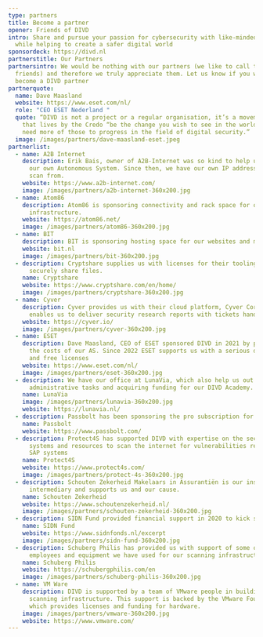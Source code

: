 ```yaml
---
type: partners
title: Become a partner
opener: Friends of DIVD
intro: Share and pursue your passion for cybersecurity with like-minded people
  while helping to create a safer digital world
sponsordeck: https://divd.nl
partnerstitle: Our Partners
partnersintro: We would be nothing with our partners (we like to call them
  friends) and therefore we truly appreciate them. Let us know if you want to
  become a DIVD partner
partnerquote:
  name: Dave Maasland
  website: https://www.eset.com/nl/
  role: "CEO ESET Nederland "
  quote: “DIVD is not a project or a regular organisation, it’s a movement, one
    that lives by the Credo “be the change you wish to see in the world” and we
    need more of those to progress in the field of digital security.”
  image: /images/partners/dave-maasland-eset.jpeg
partnerlist:
  - name: A2B Internet
    description: Erik Bais, owner of A2B-Internet was so kind to help us out getting
      our own Autonomous System. Since then, we have our own IP addresses to
      scan from.
    website: https://www.a2b-internet.com/
    image: /images/partners/a2b-internet-360x200.jpg
  - name: Atom86
    description: Atom86 is sponsoring connectivity and rack space for our scanning
      infrastructure.
    website: https://atom86.net/
    image: /images/partners/atom86-360x200.jpg
  - name: BIT
    description: BIT is sponsoring hosting space for our websites and mail server capacity.
    website: bit.nl
    image: /images/partners/bit-360x200.jpg
  - description: Cryptshare supplies us with licenses for their tooling so we can
      securely share files.
    name: Cryptshare
    website: https://www.cryptshare.com/en/home/
    image: /images/partners/cryptshare-360x200.jpg
  - name: Cyver
    description: Cyver provides us with their cloud platform, Cyver Core, which
      enables us to deliver security research reports with tickets handling.
    website: https://cyver.io/
    image: /images/partners/cyver-360x200.jpg
  - name: ESET
    description: Dave Maasland, CEO of ESET sponsored DIVD in 2021 by paying most of
      the costs of our AS. Since 2022 ESET supports us with a serious donation
      and free licenses
    website: https://www.eset.com/nl/
    image: /images/partners/eset-360x200.jpg
  - description: We have our office at LunaVia, which also help us out with
      administrative tasks and acquiring funding for our DIVD Academy.
    name: LunaVia
    image: /images/partners/lunavia-360x200.jpg
    website: https://lunavia.nl/
  - description: Passbolt has been sponsoring the pro subscription for DIVD since 2021.
    name: Passbolt
    website: https://www.passbolt.com/
  - description: Protect4S has supported DIVD with expertise on the security of SAP
      systems and resources to scan the internet for vulnerabilities related to
      SAP systems
    name: Protect4S
    website: https://www.protect4s.com/
    image: /images/partners/protect-4s-360x200.jpg
  - description: Schouten Zekerheid Makelaars in Assurantiën is our insurance
      intermediary and supports us and our cause.
    name: Schouten Zekerheid
    website: https://www.schoutenzekerheid.nl/
    image: /images/partners/schouten-zekerheid-360x200.jpg
  - description: SIDN Fund provided financial support in 2020 to kick start DIVD.
    name: SIDN Fund
    website: https://www.sidnfonds.nl/excerpt
    image: /images/partners/sidn-fund-360x200.jpg
  - description: Schuberg Philis has provided us with support of some of their
      employees and equipment we have used for our scanning infrastructure.
    name: Schuberg Philis
    website: https://schubergphilis.com/en
    image: /images/partners/schuberg-philis-360x200.jpg
  - name: VM Ware
    description: DIVD is supported by a team of VMware people in building a new
      scanning infrastructure. This support is backed by the VMware Foundation
      which provides licenses and funding for hardware.
    image: /images/partners/vmware-360x200.jpg
    website: https://www.vmware.com/
---
```

